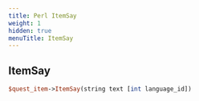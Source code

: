 ```yaml
---
title: Perl ItemSay
weight: 1
hidden: true
menuTitle: ItemSay
---
```

## ItemSay
```perl
$quest_item->ItemSay(string text [int language_id])
```